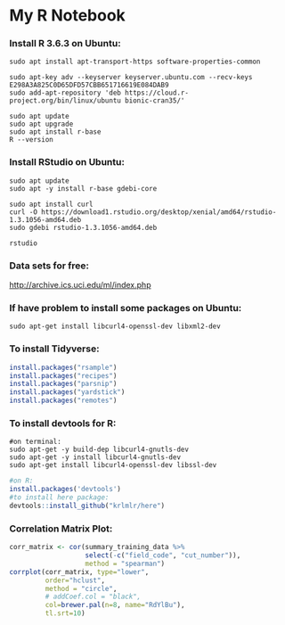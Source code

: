 # My R Notebook

### Install R 3.6.3 on Ubuntu:
```shell
sudo apt install apt-transport-https software-properties-common

sudo apt-key adv --keyserver keyserver.ubuntu.com --recv-keys E298A3A825C0D65DFD57CBB651716619E084DAB9
sudo add-apt-repository 'deb https://cloud.r-project.org/bin/linux/ubuntu bionic-cran35/'

sudo apt update
sudo apt upgrade
sudo apt install r-base
R --version
```

### Install RStudio on Ubuntu:
```shell
sudo apt update
sudo apt -y install r-base gdebi-core

sudo apt install curl
curl -O https://download1.rstudio.org/desktop/xenial/amd64/rstudio-1.3.1056-amd64.deb
sudo gdebi rstudio-1.3.1056-amd64.deb

rstudio
```

### Data sets for free: 
http://archive.ics.uci.edu/ml/index.php

### If have problem to install some packages on Ubuntu:
```shell
sudo apt-get install libcurl4-openssl-dev libxml2-dev
```

### To install Tidyverse:
```r
install.packages("rsample")
install.packages("recipes")
install.packages("parsnip")
install.packages("yardstick")
install.packages("remotes")
```

### To install devtools for R:
```shell
#on terminal:
sudo apt-get -y build-dep libcurl4-gnutls-dev
sudo apt-get -y install libcurl4-gnutls-dev
sudo apt-get install libcurl4-openssl-dev libssl-dev
```
```R
#on R:
install.packages('devtools')
#to install here package:
devtools::install_github("krlmlr/here")
```

### Correlation Matrix Plot:
```r
corr_matrix <- cor(summary_training_data %>% 
                   select(-c("field_code", "cut_number")), 
                   method = "spearman")
corrplot(corr_matrix, type="lower", 
         order="hclust", 
         method = "circle",
         # addCoef.col = "black",
         col=brewer.pal(n=8, name="RdYlBu"), 
         tl.srt=10)
```
